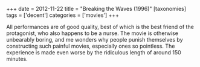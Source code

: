 +++
date = 2012-11-22
title = "Breaking the Waves (1996)"
[taxonomies]
tags = ['decent']
categories = ['movies']
+++

All performances are of good quality, best of which is the best friend
of the protagonist, who also happens to be a nurse. The movie is
otherwise unbearably boring, and me wonders why people punish themselves
by constructing such painful movies, especially ones so pointless. The
experience is made even worse by the ridiculous length of around 150
minutes.
